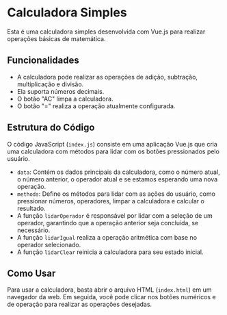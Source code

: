 # Calculadora Simples

Esta é uma calculadora simples desenvolvida com Vue.js para realizar operações básicas de matemática.

## Funcionalidades

- A calculadora pode realizar as operações de adição, subtração, multiplicação e divisão.
- Ela suporta números decimais.
- O botão "AC" limpa a calculadora.
- O botão "=" realiza a operação atualmente configurada.

## Estrutura do Código

O código JavaScript (`index.js`) consiste em uma aplicação Vue.js que cria uma calculadora com métodos para lidar com os botões pressionados pelo usuário.

- `data`: Contém os dados principais da calculadora, como o número atual, o número anterior, o operador atual e se estamos esperando uma nova operação.
- `methods`: Define os métodos para lidar com as ações do usuário, como pressionar números, operadores, limpar a calculadora e calcular o resultado.
- A função `lidarOperador` é responsável por lidar com a seleção de um operador, garantindo que a operação anterior seja concluída, se necessário.
- A função `lidarIgual` realiza a operação aritmética com base no operador selecionado.
- A função `lidarClear` reinicia a calculadora para seu estado inicial.

## Como Usar

Para usar a calculadora, basta abrir o arquivo HTML (`index.html`) em um navegador da web. Em seguida, você pode clicar nos botões numéricos e de operação para realizar as operações desejadas.


